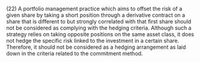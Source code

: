 (22) A portfolio management practice which aims to offset the risk of a given share by taking a short position through a derivative contract on a share that is different to but strongly correlated with that first share should not be considered as complying with the hedging criteria. Although such a strategy relies on taking opposite positions on the same asset class, it does not hedge the specific risk linked to the investment in a certain share. Therefore, it should not be considered as a hedging arrangement as laid down in the criteria related to the commitment method.